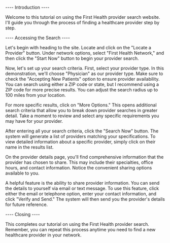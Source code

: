 ---- Introduction ----

Welcome to this tutorial on using the First Health provider search website. I'll guide you through the process of finding a healthcare provider step by step.

---- Accessing the Search ----

Let's begin with heading to the site. Locate and click on the "Locate a Provider" button. Under network options, select "First Health Network," and then click the "Start Now" button to begin your provider search.

Now, let's set up your search criteria. First, select your provider type. In this demonstration, we'll choose "Physician" as our provider type. Make sure to check the "Accepting New Patients" option to ensure provider availability. You can search using either a ZIP code or state, but I recommend using a ZIP code for more precise results. You can adjust the search radius up to 100 miles from your location.

For more specific results, click on "More Options." This opens additional search criteria that allow you to break down provider searches in greater detail. Take a moment to review and select any specific requirements you may have for your provider.

After entering all your search criteria, click the "Search Now" button. The system will generate a list of providers matching your specifications. To view detailed information about a specific provider, simply click on their name in the results list.

On the provider details page, you'll find comprehensive information that the provider has chosen to share. This may include their specialties, office hours, and contact information. Notice the convenient sharing options available to you.

A helpful feature is the ability to share provider information. You can send the details to yourself via email or text message. To use this feature, click either the email or telephone option, enter your contact information, and click "Verify and Send." The system will then send you the provider's details for future reference.

---- Closing ----

This completes our tutorial on using the First Health provider search. Remember, you can repeat this process anytime you need to find a new healthcare provider in your network.